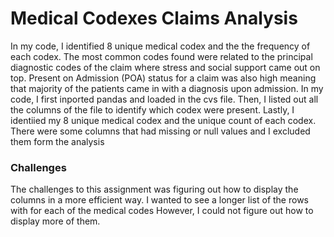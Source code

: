 # Medical Codexes Claims Analysis
In my code, I identified 8 unique medical codex and the the frequency of each codex.
The most common codes found were related to the principal diagnostic codes of the claim where stress and social support came out on top.
Present on Admission (POA) status for a claim was also high meaning that majority of the patients came in with a diagnosis upon admission.
In my code, I first inported pandas and loaded in the cvs file. Then, I listed out all the columns of the file to identify which codex were present.
Lastly, I identiied my 8 unique medical codex and the unique count of each codex.
There were some columns that had missing or null values and I excluded them form the analysis
### Challenges
The challenges to this assignment was figuring out how to display the columns in a more efficient way. I wanted to see a longer list of the rows with for each of the medical codes However, I could not figure out how to display more of them. 
